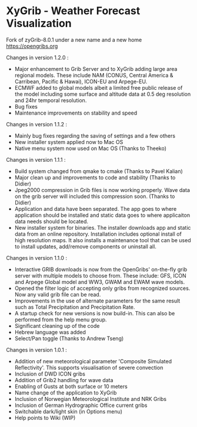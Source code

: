 # XyGrib - Weather Forecast Visualization
Fork of zyGrib-8.0.1 under a new name and a new home https://opengribs.org

Changes in version 1.2.0 :
- Major enhancement to Grib Server and to XyGrib adding large area regional models. These include NAM (CONUS, Central America & Carribean, Pacific & Hawai), ICON-EU and Arpege-EU.
- ECMWF added to global models albeit a limited free public release of the model including some surface and altitude data at 0.5 deg resolution and 24hr temporal resolution.
- Bug fixes
- Maintenance improvements on stability and speed

Changes in version 1.1.2 :
- Mainly bug fixes regarding the saving of settings and a few others
- New installer system applied now to Mac OS
- Native menu system now used on Mac OS (Thanks to Theeko)

Changes in version 1.1.1 :
- Build system changed from qmake to cmake (Thanks to Pavel Kalian)
- Major clean up and improvements to code and stability (Thanks to Didier)
- Jpeg2000 compression in Grib files is now working properly. Wave data on the grib server will included this compression soon. (Thanks to Didier)
- Application and data have been separated. The app goes to where application should be installed and static data goes to where applicaiton data needs should be located.
- New installer system for binaries. The installer downloads app and static data from an online repository. Installation includes optional install of high resolution maps. It also installs a maintenance tool that can be used to install updates, add/remove components or uninstall all.


Changes in version 1.1.0 :
- Interactive GRIB downloads is now from the OpenGribs' on-the-fly grib server with
  multiple models to choose from. These include: GFS, ICON and Arpege Global model
  and WW3, GWAM and EWAM wave models.
- Opened the filter logic of accepting only gribs from recognized sources. 
  Now any valid grib file can be read.
- Improvements in the use of alternate parameters for the same result such as
  Total Precipitation and Precipitation Rate.
- A startup check for new versions is now build-in. This can also be performed
  from the help menu group.
- Significant cleaning up of the code
- Hebrew language was added
- Select/Pan toggle (Thanks to Andrew Tseng)


Changes in version 1.0.1 :
- Addition of new meteorological parameter 'Composite Simulated Reflectivity'. This supports visualisation of severe convection
- Inclusion of DWD ICON gribs
- Addition of Grib2 handling for wave data
- Enabling of Gusts at both surface or 10 meters
- Name change of the application to XyGrib
- Inclusion of Norwegian Meteorological Institute and NRK Gribs
- Inclusion of German Hydrographic Office current gribs
- Switchable dark/light skin (in Options menu)
- Help points to Wiki (WIP)

